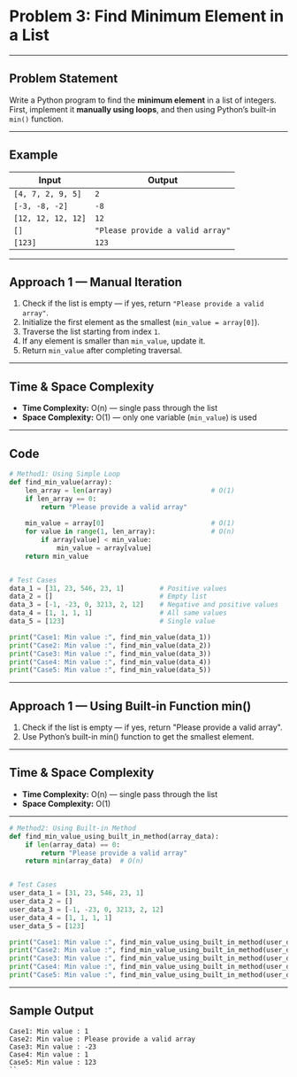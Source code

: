 #  Problem 3: Find Minimum Element in a List

---

##  Problem Statement
Write a Python program to find the **minimum element** in a list of integers.  
First, implement it **manually using loops**, and then using Python’s built-in `min()` function.

---

##  Example
| Input | Output |
|--------|--------|
| `[4, 7, 2, 9, 5]` | `2` |
| `[-3, -8, -2]` | `-8` |
| `[12, 12, 12, 12]` | `12` |
| `[]` | `"Please provide a valid array"` |
| `[123]` | `123` |

---

##  Approach 1 — Manual Iteration

1. Check if the list is empty — if yes, return `"Please provide a valid array"`.  
2. Initialize the first element as the smallest (`min_value = array[0]`).  
3. Traverse the list starting from index `1`.  
4. If any element is smaller than `min_value`, update it.  
5. Return `min_value` after completing traversal.

---

##  Time & Space Complexity
- **Time Complexity:** O(n) — single pass through the list  
- **Space Complexity:** O(1) — only one variable (`min_value`) is used

---

##  Code
```python
# Method1: Using Simple Loop
def find_min_value(array):
    len_array = len(array)                         # O(1)
    if len_array == 0:
        return "Please provide a valid array"
    
    min_value = array[0]                           # O(1)
    for value in range(1, len_array):              # O(n)
        if array[value] < min_value:
            min_value = array[value]
    return min_value


# Test Cases
data_1 = [31, 23, 546, 23, 1]         # Positive values
data_2 = []                           # Empty list
data_3 = [-1, -23, 0, 3213, 2, 12]    # Negative and positive values
data_4 = [1, 1, 1, 1]                 # All same values
data_5 = [123]                        # Single value

print("Case1: Min value :", find_min_value(data_1))
print("Case2: Min value :", find_min_value(data_2))
print("Case3: Min value :", find_min_value(data_3))
print("Case4: Min value :", find_min_value(data_4))
print("Case5: Min value :", find_min_value(data_5))
```

---
##  Approach 1 — Using Built-in Function min()

1. Check if the list is empty — if yes, return "Please provide a valid array".
2. Use Python’s built-in min() function to get the smallest element.
---

##  Time & Space Complexity
- **Time Complexity:** O(n) — single pass through the list  
- **Space Complexity:** O(1)

---
```python
# Method2: Using Built-in Method
def find_min_value_using_built_in_method(array_data):
    if len(array_data) == 0:
        return "Please provide a valid array"
    return min(array_data)  # O(n)


# Test Cases
user_data_1 = [31, 23, 546, 23, 1]
user_data_2 = []
user_data_3 = [-1, -23, 0, 3213, 2, 12]
user_data_4 = [1, 1, 1, 1]
user_data_5 = [123]

print("Case1: Min value :", find_min_value_using_built_in_method(user_data_1))
print("Case2: Min value :", find_min_value_using_built_in_method(user_data_2))
print("Case3: Min value :", find_min_value_using_built_in_method(user_data_3))
print("Case4: Min value :", find_min_value_using_built_in_method(user_data_4))
print("Case5: Min value :", find_min_value_using_built_in_method(user_data_5))
```
---

## Sample Output
```
Case1: Min value : 1
Case2: Min value : Please provide a valid array
Case3: Min value : -23
Case4: Min value : 1
Case5: Min value : 123
``
